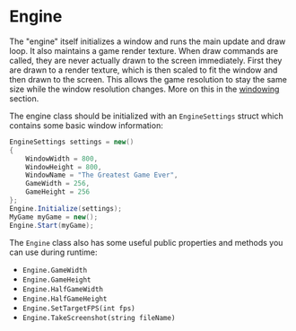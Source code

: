 # Engine
The "engine" itself initializes a window and runs the main update and draw loop. It also maintains a game render texture. When draw commands are called, they are never actually drawn to the screen immediately. First they are drawn to a render texture, which is then scaled to fit the window and then drawn to the screen. This allows the game resolution to stay the same size while the window resolution changes. More on this in the [windowing](../windowing/windowing.md) section.

The engine class should be initialized with an `EngineSettings` struct which contains some basic window information:

```csharp
EngineSettings settings = new()
{
	WindowWidth = 800,
	WindowHeight = 800,
	WindowName = "The Greatest Game Ever",
	GameWidth = 256,
	GameHeight = 256
};
Engine.Initialize(settings);
MyGame myGame = new();
Engine.Start(myGame);
```

The `Engine` class also has some useful public properties and methods you can use during runtime:
- `Engine.GameWidth`
- `Engine.GameHeight`
- `Engine.HalfGameWidth`
- `Engine.HalfGameHeight`
- `Engine.SetTargetFPS(int fps)`
- `Engine.TakeScreenshot(string fileName)`